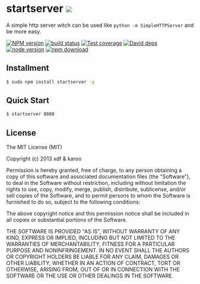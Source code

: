 startserver [![](http://img.shields.io/npm/v/startserver.svg?style=flat)](https://www.npmjs.org/package/startserver)
===

A simple http server witch can be used like `python -m SimpleHTTPServer` and be more easy.

[![NPM version][npm-image]][npm-url]
[![build status][travis-image]][travis-url]
[![Test coverage][coveralls-image]][coveralls-url]
[![David deps][david-image]][david-url]
[![node version][node-image]][node-url]
[![npm download][download-image]][download-url]

[npm-image]: https://img.shields.io/npm/v/startserver.svg?style=flat-square
[npm-url]: https://npmjs.org/package/startserver
[travis-image]: https://img.shields.io/travis/node-modules/startserver.svg?style=flat-square
[travis-url]: https://travis-ci.org/node-modules/startserver
[coveralls-image]: https://img.shields.io/coveralls/node-modules/startserver.svg?style=flat-square
[coveralls-url]: https://coveralls.io/r/node-modules/startserver?branch=master
[david-image]: https://img.shields.io/david/node-modules/startserver.svg?style=flat-square
[david-url]: https://david-dm.org/node-modules/startserver
[node-image]: https://img.shields.io/badge/node.js-%3E=_0.10-green.svg?style=flat-square
[node-url]: http://nodejs.org/download/
[download-image]: https://img.shields.io/npm/dm/startserver.svg?style=flat-square
[download-url]: https://npmjs.org/package/startserver

## Installment

```bash
$ sudo npm install startserver -g
```

## Quick Start

```bash
$ startserver 8888
```

## License

The MIT License (MIT)

Copyright (c) 2013 xdf & karoo

Permission is hereby granted, free of charge, to any person obtaining a copy of
this software and associated documentation files (the "Software"), to deal in
the Software without restriction, including without limitation the rights to
use, copy, modify, merge, publish, distribute, sublicense, and/or sell copies of
the Software, and to permit persons to whom the Software is furnished to do so,
subject to the following conditions:

The above copyright notice and this permission notice shall be included in all
copies or substantial portions of the Software.

THE SOFTWARE IS PROVIDED "AS IS", WITHOUT WARRANTY OF ANY KIND, EXPRESS OR
IMPLIED, INCLUDING BUT NOT LIMITED TO THE WARRANTIES OF MERCHANTABILITY, FITNESS
FOR A PARTICULAR PURPOSE AND NONINFRINGEMENT. IN NO EVENT SHALL THE AUTHORS OR
COPYRIGHT HOLDERS BE LIABLE FOR ANY CLAIM, DAMAGES OR OTHER LIABILITY, WHETHER
IN AN ACTION OF CONTRACT, TORT OR OTHERWISE, ARISING FROM, OUT OF OR IN
CONNECTION WITH THE SOFTWARE OR THE USE OR OTHER DEALINGS IN THE SOFTWARE.
